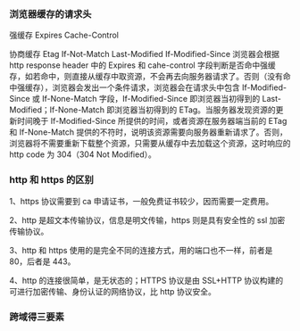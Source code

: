 ### 浏览器缓存的请求头

强缓存
Expires
Cache-Control

协商缓存
Etag If-Not-Match
Last-Modified If-Modified-Since
浏览器会根据 http response header 中的 Expires 和 cahe-control 字段判断是否命中强缓存，如若命中，则直接从缓存中取资源，不会再去向服务器请求了。否则（没有命中强缓存），浏览器会发出一个条件请求，浏览器会在请求头中包含 If-Modified-Since 或 If-None-Match 字段，If-Modified-Since 即浏览器当初得到的 Last-Modified；If-None-Match 即浏览器当初得到的 ETag。当服务器发现资源的更新时间晚于 If-Modified-Since 所提供的时间，或者资源在服务器端当前的 ETag 和 If-None-Match 提供的不符时，说明该资源需要向服务器重新请求了。否则，浏览器将不需要重新下载整个资源，只需要从缓存中去加载这个资源，这时响应的 http code 为 304（304 Not Modified）。

### http 和 https 的区别

1、https 协议需要到 ca 申请证书，一般免费证书较少，因而需要一定费用。

2、http 是超文本传输协议，信息是明文传输，https 则是具有安全性的 ssl 加密传输协议。

3、http 和 https 使用的是完全不同的连接方式，用的端口也不一样，前者是 80，后者是 443。

4、http 的连接很简单，是无状态的；HTTPS 协议是由 SSL+HTTP 协议构建的可进行加密传输、身份认证的网络协议，比 http 协议安全。
### 跨域得三要素
